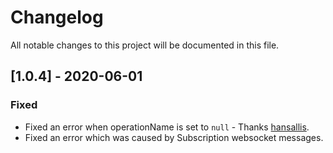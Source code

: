 # Changelog

All notable changes to this project will be documented in this file.

## [1.0.4] - 2020-06-01

### Fixed

- Fixed an error when operationName is set to `null` - Thanks
  [hansallis](https://github.com/hansallis).
- Fixed an error which was caused by Subscription websocket messages.

